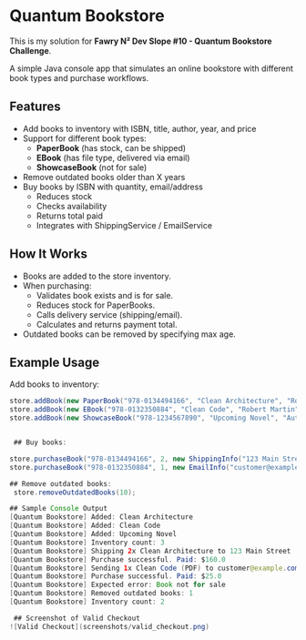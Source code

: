 # Quantum Bookstore

This is my solution for **Fawry N² Dev Slope #10 - Quantum Bookstore Challenge**.  

A simple Java console app that simulates an online bookstore with different book types and purchase workflows.  

## Features
- Add books to inventory with ISBN, title, author, year, and price
- Support for different book types:
  - **PaperBook** (has stock, can be shipped)
  - **EBook** (has file type, delivered via email)
  - **ShowcaseBook** (not for sale)
- Remove outdated books older than X years
- Buy books by ISBN with quantity, email/address
  - Reduces stock
  - Checks availability
  - Returns total paid
  - Integrates with ShippingService / EmailService


##  How It Works
- Books are added to the store inventory.
- When purchasing:
  - Validates book exists and is for sale.
  - Reduces stock for PaperBooks.
  - Calls delivery service (shipping/email).
  - Calculates and returns payment total.
- Outdated books can be removed by specifying max age.



## Example Usage

Add books to inventory:
```java
store.addBook(new PaperBook("978-0134494166", "Clean Architecture", "Robert Martin", 80.0, 2017, 10));
store.addBook(new EBook("978-0132350884", "Clean Code", "Robert Martin", 25.0, 2008, "PDF"));
store.addBook(new ShowcaseBook("978-1234567890", "Upcoming Novel", "Author Unknown", 2024));


 ## Buy books:

store.purchaseBook("978-0134494166", 2, new ShippingInfo("123 Main Street"));
store.purchaseBook("978-0132350884", 1, new EmailInfo("customer@example.com"));

## Remove outdated books:
 store.removeOutdatedBooks(10);

## Sample Console Output
[Quantum Bookstore] Added: Clean Architecture
[Quantum Bookstore] Added: Clean Code
[Quantum Bookstore] Added: Upcoming Novel
[Quantum Bookstore] Inventory count: 3
[Quantum Bookstore] Shipping 2x Clean Architecture to 123 Main Street
[Quantum Bookstore] Purchase successful. Paid: $160.0
[Quantum Bookstore] Sending 1x Clean Code (PDF) to customer@example.com
[Quantum Bookstore] Purchase successful. Paid: $25.0
[Quantum Bookstore] Expected error: Book not for sale
[Quantum Bookstore] Removed outdated books: 1
[Quantum Bookstore] Inventory count: 2

 ## Screenshot of Valid Checkout
![Valid Checkout](screenshots/valid_checkout.png)


